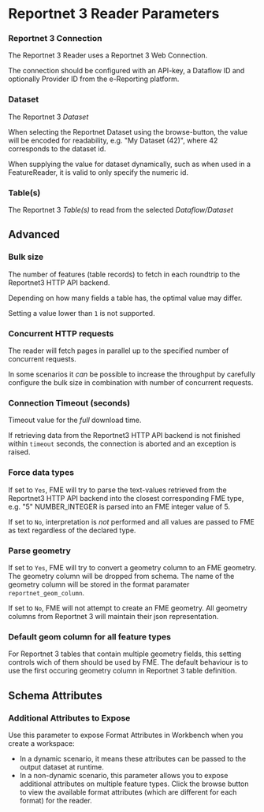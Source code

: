 # Reportnet 3 Reader Parameters

### Reportnet 3 Connection
The Reportnet 3 Reader uses a Reportnet 3 Web Connection. 

The connection should be configured with an API-key, a Dataflow ID and optionally Provider ID from the e-Reporting platform.

### Dataset
The Reportnet 3 *Dataset*

When selecting the Reportnet Dataset using the browse-button, the value will be encoded for readability, e.g. "My Dataset (42)", where 42 corresponds to the dataset id.

When supplying the value for dataset dynamically, such as when used in a FeatureReader, it is valid to only specify the numeric id.

### Table(s)
The Reportnet 3 *Table(s)* to read from the selected *Dataflow/Dataset*

## Advanced

### Bulk size
The number of features (table records) to fetch in each roundtrip to the Reportnet3 HTTP API backend.

Depending on how many fields a table has, the optimal value may differ.

Setting a value lower than `1` is not supported.

### Concurrent HTTP requests
The reader will fetch pages in parallel up to the specified number of concurrent requests. 

In some scenarios it _can_ be possible to increase the throughput by carefully configure the bulk size in combination with number of concurrent requests.

### Connection Timeout (seconds)
Timeout value for the *full* download time.

If retrieving data from the Reportnet3 HTTP API backend is not finished within `timeout` seconds, the connection is aborted and an exception is raised.

### Force data types
If set to `Yes`, FME will try to parse the text-values retrieved from the Reportnet3 HTTP API backend into the closest corresponding FME type, e.g. "5" NUMBER_INTEGER is parsed into an FME integer value of 5.

If set to `No`, interpretation is *not* performed and all values are passed to FME as text regardless of the declared type.

### Parse geometry
If set to `Yes`, FME will try to convert a geometry column to an FME geometry. The geometry column will be dropped from schema. The name of the geometry column will be stored in the format paramater `reportnet_geom_column`.

If set to `No`, FME will not attempt to create an FME geometry. All geometry columns from Reportnet 3 will maintain their json representation.

### Default geom column for all feature types
For Reportnet 3 tables that contain multiple geometry fields, this setting controls wich of them should be used by FME. The default behaviour is to use the first occuring geometry column in Reportnet 3 table definition.

## Schema Attributes
### Additional Attributes to Expose
Use this parameter to expose Format Attributes in Workbench when you create a workspace:

* In a dynamic scenario, it means these attributes can be passed to the output dataset at runtime.
* In a non-dynamic scenario, this parameter allows you to expose additional attributes on multiple feature types. Click the browse button to view the available format attributes (which are different for each format) for the reader.


